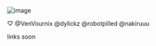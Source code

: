 ![image](https://github.com/user-attachments/assets/2d35f55c-ae80-40f5-8fb6-4c8cf7dce6e6)


 ♡︎ @VenVournix @dylickz @robotpilled @nakiruuu 


links soon
<!--
**pjyu2/pjyu2** is a ✨ _special_ ✨ repository because its `README.md` (this file) appears on your GitHub profile.
![IMG_7415](https://github.com/user-attachments/assets/011d19eb-23cf-497b-ad3f-14c23e95b078)

Here are some ideas to get you started:

- 🔭 I’m currently working on ...
- 🌱 I’m currently learning ...
- 👯 I’m looking to collaborate on ...
- 🤔 I’m looking for help with ...
- 💬 Ask me about ...
- 📫 How to reach me: ...
- 😄 Pronouns: ...
- ⚡ Fun fact: ...
-->
